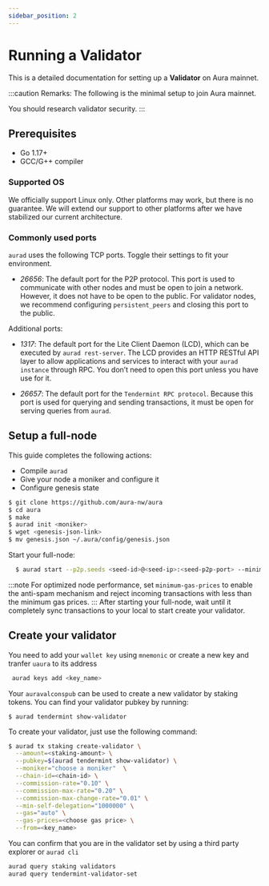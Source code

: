```yaml
---
sidebar_position: 2
---
```


# Running a Validator

This is a detailed documentation for setting up a **Validator** on Aura mainnet.

:::caution Remarks:
The following is the minimal setup to join Aura mainnet.

You should research validator security.
:::

## Prerequisites

- Go 1.17+
- GCC/G++ compiler

### Supported OS

We officially support Linux only. Other platforms may work, but there is no guarantee. We will extend our support to other platforms after we have stabilized our current architecture.

### Commonly used ports

`aurad` uses the following TCP ports. Toggle their settings to fit your environment.

- *26656*: The default port for the P2P protocol. This port is used to communicate with other nodes and must be open to join a network. However, it does not have to be open to the public. For validator nodes, we recommend configuring `persistent_peers` and closing this port to the public.

Additional ports:

- *1317*: The default port for the Lite Client Daemon (LCD), which can be executed by `aurad rest-server`. The LCD provides an HTTP RESTful API layer to allow applications and services to interact with your `aurad instance` through RPC. You don’t need to open this port unless you have use for it.

- *26657*: The default port for the `Tendermint RPC protocol`. Because this port is used for querying and sending transactions, it must be open for serving queries from `aurad`.


## Setup a full-node

This guide completes the following actions:
- Compile `aurad`
- Give your node a moniker and configure it
- Configure genesis state 

```bash
$ git clone https://github.com/aura-nw/aura
$ cd aura
$ make
$ aurad init <moniker> 
$ wget <genesis-json-link>
$ mv genesis.json ~/.aura/config/genesis.json
```

Start your full-node:
```bash
  $ aurad start --p2p.seeds <seed-id>@<seed-ip>:<seed-p2p-port> --minimum-gas-prices <gas-price>
```
:::note For optimized node performance, set `minimum-gas-prices` to enable the anti-spam mechanism and reject incoming transactions with less than the minimum gas prices.
:::
After starting your full-node, wait until it completely sync transactions to your local to start create your validator.

## Create your validator
You need to add your `wallet key` using `mnemonic` or create a new key and tranfer `uaura` to its address
```bash
 aurad keys add <key_name> 
```

Your `auravalconspub` can be used to create a new validator by staking tokens. You can find your validator pubkey by running:
```
$ aurad tendermint show-validator
```
To create your validator, just use the following command:
```bash
$ aurad tx staking create-validator \
  --amount=<staking-amount> \
  --pubkey=$(aurad tendermint show-validator) \
  --moniker="choose a moniker"  \
  --chain-id=<chain-id> \
  --commission-rate="0.10" \
  --commission-max-rate="0.20" \
  --commission-max-change-rate="0.01" \
  --min-self-delegation="1000000" \
  --gas="auto" \
  --gas-prices=<choose gas price> \
  --from=<key_name>
```

You can confirm that you are in the validator set by using a third party explorer or `aurad cli`
```bash
aurad query staking validators
aurad query tendermint-validator-set
```
